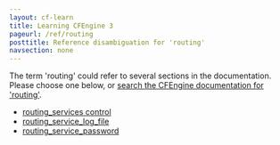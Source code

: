 ```yaml
---
layout: cf-learn
title: Learning CFEngine 3
pageurl: /ref/routing
posttitle: Reference disambiguation for 'routing'
navsection: none
---
```


The term 'routing' could refer to several sections in the documentation. Please choose one below, or
[search the CFEngine documentation for 'routing'](http://docs.cfengine.com/latest/search.html?q=routing).

- [routing_services control](http://docs.cfengine.com/latest/reference-components-routing_services_control.html#routing_services-control)
- [routing_service_log_file](http://docs.cfengine.com/latest/reference-components-routing_services_control.html#routing_service_log_file)
- [routing_service_password](http://docs.cfengine.com/latest/reference-components-routing_services_control.html#routing_service_password)
